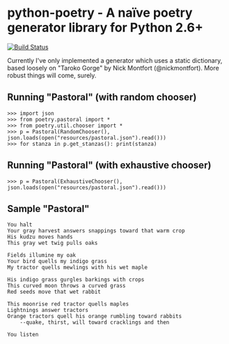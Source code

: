 # python-poetry - A naïve poetry generator library for Python 2.6+
[![Build Status](https://secure.travis-ci.org/dalanhurst/python-poetry.png)](http://travis-ci.org/dalanhurst/python-poetry)

Currently I've only implemented a generator which uses a static dictionary,
based loosely on "Taroko Gorge" by Nick Montfort (@nickmontfort). More robust
things will come, surely.

## Running "Pastoral" (with random chooser)
    >>> import json
    >>> from poetry.pastoral import *
    >>> from poetry.util.chooser import *
    >>> p = Pastoral(RandomChooser(), json.loads(open("resources/pastoral.json").read()))
    >>> for stanza in p.get_stanzas(): print(stanza)

## Running "Pastoral" (with exhaustive chooser)
    >>> p = Pastoral(ExhaustiveChooser(), json.loads(open("resources/pastoral.json").read()))

## Sample "Pastoral"

    You halt
    Your gray harvest answers snappings toward that warm crop
    His kudzu moves hands
    This gray wet twig pulls oaks

    Fields illumine my oak
    Your bird quells my indigo grass
    My tractor quells mewlings with his wet maple

    His indigo grass gurgles barkings with crops
    This curved moon throws a curved grass
    Red seeds move that wet rabbit

    This moonrise red tractor quells maples
    Lightnings answer tractors
    Orange tractors quell his orange rumbling toward rabbits
        --quake, thirst, will toward cracklings and then

    You listen